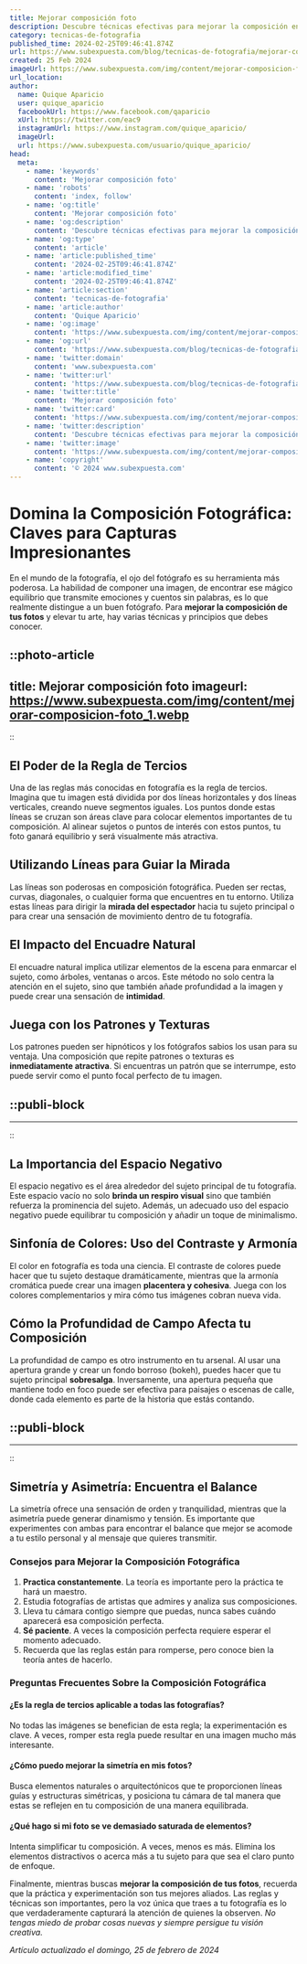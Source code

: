 ```yaml
---
title: Mejorar composición foto
description: Descubre técnicas efectivas para mejorar la composición en tus fotos y captura imágenes que cautiven a primera vista.
category: tecnicas-de-fotografia
published_time: 2024-02-25T09:46:41.874Z
url: https://www.subexpuesta.com/blog/tecnicas-de-fotografia/mejorar-composicion-foto
created: 25 Feb 2024
imageUrl: https://www.subexpuesta.com/img/content/mejorar-composicion-foto_1.webp
url_location:
author:
  name: Quique Aparicio
  user: quique_aparicio
  facebookUrl: https://www.facebook.com/qaparicio
  xUrl: https://twitter.com/eac9
  instagramUrl: https://www.instagram.com/quique_aparicio/
  imageUrl: 
  url: https://www.subexpuesta.com/usuario/quique_aparicio/
head:
  meta:
    - name: 'keywords'
      content: 'Mejorar composición foto'
    - name: 'robots'
      content: 'index, follow'
    - name: 'og:title'
      content: 'Mejorar composición foto'
    - name: 'og:description'
      content: 'Descubre técnicas efectivas para mejorar la composición en tus fotos y captura imágenes que cautiven a primera vista.'
    - name: 'og:type'
      content: 'article'
    - name: 'article:published_time'
      content: '2024-02-25T09:46:41.874Z'
    - name: 'article:modified_time'
      content: '2024-02-25T09:46:41.874Z'
    - name: 'article:section'
      content: 'tecnicas-de-fotografia'
    - name: 'article:author'
      content: 'Quique Aparicio'
    - name: 'og:image'
      content: 'https://www.subexpuesta.com/img/content/mejorar-composicion-foto_1.webp'
    - name: 'og:url'
      content: 'https://www.subexpuesta.com/blog/tecnicas-de-fotografia/mejorar-composicion-foto'
    - name: 'twitter:domain'
      content: 'www.subexpuesta.com'
    - name: 'twitter:url'
      content: 'https://www.subexpuesta.com/blog/tecnicas-de-fotografia/mejorar-composicion-foto'
    - name: 'twitter:title'
      content: 'Mejorar composición foto'
    - name: 'twitter:card'
      content: 'https://www.subexpuesta.com/img/content/mejorar-composicion-foto_1.webp'
    - name: 'twitter:description'
      content: 'Descubre técnicas efectivas para mejorar la composición en tus fotos y captura imágenes que cautiven a primera vista.'
    - name: 'twitter:image'
      content: 'https://www.subexpuesta.com/img/content/mejorar-composicion-foto_1.webp'
    - name: 'copyright'
      content: '© 2024 www.subexpuesta.com'
---
```

# Domina la Composición Fotográfica: Claves para Capturas Impresionantes

En el mundo de la fotografía, el ojo del fotógrafo es su herramienta más poderosa. La habilidad de componer una imagen, de encontrar ese mágico equilibrio que transmite emociones y cuentos sin palabras, es lo que realmente distingue a un buen fotógrafo. Para **mejorar la composición de tus fotos** y elevar tu arte, hay varias técnicas y principios que debes conocer.


::photo-article
---
title: Mejorar composición foto
imageurl: https://www.subexpuesta.com/img/content/mejorar-composicion-foto_1.webp
---
::


## El Poder de la Regla de Tercios

Una de las reglas más conocidas en fotografía es la regla de tercios. Imagina que tu imagen está dividida por dos líneas horizontales y dos líneas verticales, creando nueve segmentos iguales. Los puntos donde estas líneas se cruzan son áreas clave para colocar elementos importantes de tu composición. Al alinear sujetos o puntos de interés con estos puntos, tu foto ganará equilibrio y será visualmente más atractiva.

## Utilizando Líneas para Guiar la Mirada

Las líneas son poderosas en composición fotográfica. Pueden ser rectas, curvas, diagonales, o cualquier forma que encuentres en tu entorno. Utiliza estas líneas para dirigir la **mirada del espectador** hacia tu sujeto principal o para crear una sensación de movimiento dentro de tu fotografía.

## El Impacto del Encuadre Natural

El encuadre natural implica utilizar elementos de la escena para enmarcar el sujeto, como árboles, ventanas o arcos. Este método no solo centra la atención en el sujeto, sino que también añade profundidad a la imagen y puede crear una sensación de **intimidad**.

## Juega con los Patrones y Texturas

Los patrones pueden ser hipnóticos y los fotógrafos sabios los usan para su ventaja. Una composición que repite patrones o texturas es **inmediatamente atractiva**. Si encuentras un patrón que se interrumpe, esto puede servir como el punto focal perfecto de tu imagen.


  ::publi-block
  ---
  ---
  ::
  
  
## La Importancia del Espacio Negativo

El espacio negativo es el área alrededor del sujeto principal de tu fotografía. Este espacio vacío no solo **brinda un respiro visual** sino que también refuerza la prominencia del sujeto. Además, un adecuado uso del espacio negativo puede equilibrar tu composición y añadir un toque de minimalismo.

## Sinfonía de Colores: Uso del Contraste y Armonía

El color en fotografía es toda una ciencia. El contraste de colores puede hacer que tu sujeto destaque dramáticamente, mientras que la armonía cromática puede crear una imagen **placentera y cohesiva**. Juega con los colores complementarios y mira cómo tus imágenes cobran nueva vida.

## Cómo la Profundidad de Campo Afecta tu Composición

La profundidad de campo es otro instrumento en tu arsenal. Al usar una apertura grande y crear un fondo borroso (bokeh), puedes hacer que tu sujeto principal **sobresalga**. Inversamente, una apertura pequeña que mantiene todo en foco puede ser efectiva para paisajes o escenas de calle, donde cada elemento es parte de la historia que estás contando.


  ::publi-block
  ---
  ---
  ::
  
  
## Simetría y Asimetría: Encuentra el Balance

La simetría ofrece una sensación de orden y tranquilidad, mientras que la asimetría puede generar dinamismo y tensión. Es importante que experimentes con ambas para encontrar el balance que mejor se acomode a tu estilo personal y al mensaje que quieres transmitir.

### Consejos para Mejorar la Composición Fotográfica

1. **Practica constantemente**. La teoría es importante pero la práctica te hará un maestro.
2. Estudia fotografías de artistas que admires y analiza sus composiciones.
3. Lleva tu cámara contigo siempre que puedas, nunca sabes cuándo aparecerá esa composición perfecta.
4. **Sé paciente**. A veces la composición perfecta requiere esperar el momento adecuado.
5. Recuerda que las reglas están para romperse, pero conoce bien la teoría antes de hacerlo.

### Preguntas Frecuentes Sobre la Composición Fotográfica

#### ¿Es la regla de tercios aplicable a todas las fotografías?
No todas las imágenes se benefician de esta regla; la experimentación es clave. A veces, romper esta regla puede resultar en una imagen mucho más interesante.

#### ¿Cómo puedo mejorar la simetría en mis fotos?
Busca elementos naturales o arquitectónicos que te proporcionen líneas guías y estructuras simétricas, y posiciona tu cámara de tal manera que estas se reflejen en tu composición de una manera equilibrada.

#### ¿Qué hago si mi foto se ve demasiado saturada de elementos?
Intenta simplificar tu composición. A veces, menos es más. Elimina los elementos distractivos o acerca más a tu sujeto para que sea el claro punto de enfoque.

Finalmente, mientras buscas **mejorar la composición de tus fotos**, recuerda que la práctica y experimentación son tus mejores aliados. Las reglas y técnicas son importantes, pero la voz única que traes a tu fotografía es lo que verdaderamente capturará la atención de quienes la observen. *No tengas miedo de probar cosas nuevas y siempre persigue tu visión creativa.*

_Artículo actualizado el domingo, 25 de febrero de 2024_